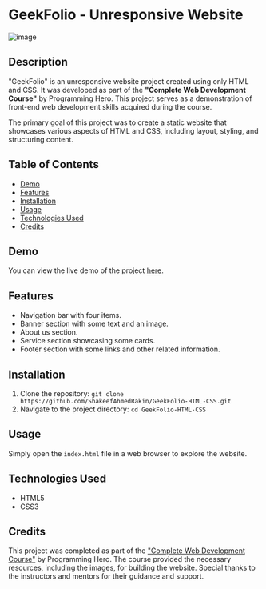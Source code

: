 # GeekFolio - Unresponsive Website

![image](https://github.com/ShakeefAhmedRakin/GeekFolio-HTML-CSS/assets/112527326/ce1ba8c4-bcb0-4563-b4ac-80e3f30220f3)


## Description

"GeekFolio" is an unresponsive website project created using only HTML and CSS. It was developed as part of the **"Complete Web Development Course"** by Programming Hero. This project serves as a demonstration of front-end web development skills acquired during the course.

The primary goal of this project was to create a static website that showcases various aspects of HTML and CSS, including layout, styling, and structuring content.

## Table of Contents

- [Demo](#demo)
- [Features](#features)
- [Installation](#installation)
- [Usage](#usage)
- [Technologies Used](#technologies-used)
- [Credits](#credits)

## Demo

You can view the live demo of the project [here](https://shakeefahmedrakin.github.io/GeekFolio-HTML-CSS/).

## Features

- Navigation bar with four items.
- Banner section with some text and an image.
- About us section.
- Service section showcasing some cards.
- Footer section with some links and other related information.

## Installation

1. Clone the repository: `git clone https://github.com/ShakeefAhmedRakin/GeekFolio-HTML-CSS.git`
2. Navigate to the project directory: `cd GeekFolio-HTML-CSS`

## Usage

Simply open the `index.html` file in a web browser to explore the website.

## Technologies Used

- HTML5
- CSS3

## Credits

This project was completed as part of the <a href="https://web.programming-hero.com/course-details">"Complete Web Development Course"</a> by Programming Hero. The course provided the necessary resources, including the images, for building the website.
Special thanks to the instructors and mentors for their guidance and support.
